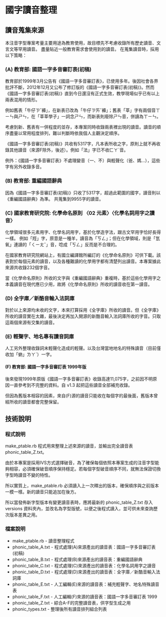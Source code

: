 # 國字讀音整理

## 讀音蒐集來源

本注音字型專案考量主要用途為教育使用，故目標先不考慮收錄所有歷史讀音、文言文等罕用讀音。
盡量貼近一般教育需求會使用到的讀音。
在蒐集讀音時，採用以下策略：

### (A) 教育部: 國語一字多音審訂表(初稿)

教育部於1999年3月公告有《國語一字多音審訂表》，已使用多年。後因社會各界批評不斷，2012年12月又公布了修訂版的《國語一字多音審訂表(初稿)》。然而《國語一字多音審訂表(初稿)》直到今日還沒有正式生效，教學現場似乎已有以上兩表混用的情形。

例如舊表「牛仔ㄗˇ褲」，在新表已改為「牛仔ㄗㄞˇ褲」；舊表「莘」字有兩個音ㄒㄧㄣ與ㄕㄣ，在「莘莘學子」一詞念ㄕㄣ，而新表則廢除ㄕㄣ音，併讀為ㄒㄧㄣ。

考慮到新、舊表有一併程度的並存，本專案同時收錄兩表裡出現的讀音。讀音的順序盡量以常用程度排列，難以判斷時依我個人主觀決定順序。

《國語一字多音審訂表(初稿)》共收有5317字，凡本表所收之字，原則上就不再收錄其他讀音（來源F除外，後述）。例如「法」字已不收ㄈㄚˋ音。

例外：《國語一字多音審訂表》不處理變音（一、不）與輕聲化（爸、媽…），這些字有另外收錄多音。

### (B) 教育部: 重編國語辭典

因為《國語一字多音審訂表(初稿)》只收了5317字，超過此範圍的國字，讀音則以《重編國語辭典》為準。
共蒐集到9955字的讀音。

### (C) 國家教育研究院: 化學命名原則 〈02 元素〉〈化學名詞用字之讀音〉

化學領域很多元素用字、化學名詞用字，基於化學造字法，跟古文罕用字恰好長得一樣。
例如「羥」字，原意是一種羊，讀音為「ㄎㄥ」；但在化學領域，則是「氫氧」連讀的「ㄑㄧㄤˇ」音，唸成「ㄎㄥ」反而是不合理的。

在國家教育研究院網站上，有國立編譯館所編訂的《化學命名原則》可供下載。該表對於每個元素的讀音，以及各種難讀的化學用字都有清楚列出讀音。本專案據此來源共收錄232個字音。

當《化學命名原則》所收的文字與《重編國語辭典》重複時，基於這些化學用字之本義讀音在現代應已少用，故將《化學命名原則》所收的讀音收在第一讀音。

### (D) 全字庫／新酷音輸入法詞庫

對於以上來源均未收的文字，本來打算採用《全字庫》所收的讀音。但《全字庫》所收的讀音實在太雜，最後決定再加入開源的新酷音輸入法詞庫所收的字音。只取這兩個來源有交集的讀音。

### (E) 輕聲字、地名專有讀音詞庫

人工另外整理收錄詞末輕聲化造成的輕聲。以及台灣當地地名的特殊讀音（目前僅收加「蚋」ㄌㄚˋ）一字。

#### (F) 教育部: 國語一字多音審訂表 1999年版

後來發現1999年原版《國語一字多音審訂表》收錄高達11,075字，之前因不明原因一直參考到不完整的資料。自 v1.3 起把這些讀音全部補充收錄。

但因為舊版本相容的因素，來自(F)源的讀音只能收在每個字的最後面，舊版本曾經所收的讀音都會完整保留。

## 技術說明

### 程式說明

make_ptable.rb 程式用來整理上述來源的讀音，並輸出完全讀音表 phonic_table_Z.txt。

由於本專案是採用IVS方式選擇破音，為了確保每個依照本專案生成的注音字型能夠相容，必須確保破音順序保持穩定。若每個字型破音順序不同，就無法保證切換字型時讀音不變的特性。

所以實質上，make_ptable.rb 必須讀入上一次釋出的版本，確保順序與之前版本一模一樣。新的讀音只能追加在後方。

所以當發佈新字型版本有變更讀音表時，應將最新的 phonic_table_Z.txt 存入 versions 資料夾內，並改名為字型版號，以便之後程式讀入，並可供未來查詢歷次版本差異之用。

### 檔案說明

* make_ptable.rb - 讀音整理程式
* phonic_table_A.txt - 程式處理(A)來源產出的讀音表：國語一字多音審訂表(初稿)
* phonic_table_B.txt - 程式處理(B)來源產出的讀音表：重編國語辭典
* phonic_table_C.txt - 程式處理(C)來源產出的讀音表：化學名詞用字之讀音
* phonic_table_D.txt - 程式處理(D)來源產出的讀音表：全字庫／新酷音輸入法詞庫
* phonic_table_E.txt - 人工編輯(E)來源的讀音表：補充輕聲字、地名特殊讀音表
* phonic_table_F.txt - 人工編輯(F)來源的讀音表：國語一字多音審訂表 1999
* phonic_table_Z.txt - 綜合A-F的完整讀音表，供字型生成之用
* phonic_types.txt - 整理後所有讀音排列組合列表
